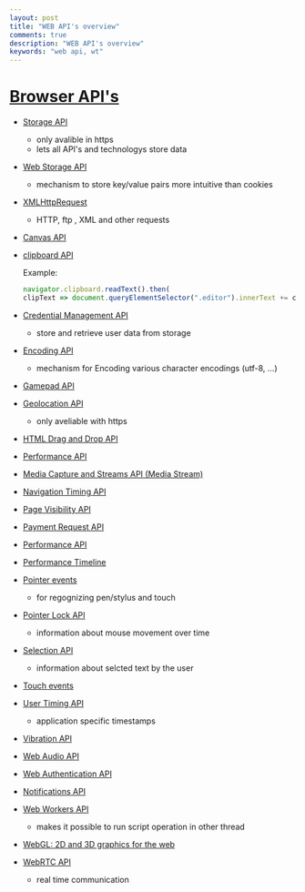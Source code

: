 ```yaml
---
layout: post
title: "WEB API's overview"
comments: true
description: "WEB API's overview"
keywords: "web api, wt"
---
```


# [Browser API's](https://developer.mozilla.org/en-US/docs/Web/API)

- [Storage API](https://developer.mozilla.org/en-US/docs/Web/API/Storage_API)
  - only avalible in https
  - lets all API's and technologys store data

- [Web Storage API](https://developer.mozilla.org/en-US/docs/Web/API/Web_Storage_API)
  - mechanism to store key/value pairs more intuitive than cookies

- [XMLHttpRequest](https://developer.mozilla.org/en-US/docs/Web/API/XMLHttpRequest)
  - HTTP, ftp , XML and other requests

- [Canvas API](https://developer.mozilla.org/en-US/docs/Web/API/Canvas_API)
- [clipboard API](https://developer.mozilla.org/en-US/docs/Web/API/Clipboard_API#Accessing_the_clipboard)

  Example:

  ```js
  navigator.clipboard.readText().then(
  clipText => document.queryElementSelector(".editor").innerText += clipText);  
  ```

- [Credential Management API](https://developer.mozilla.org/en-US/docs/Web/API/Credential_Management_API)
  - store and retrieve user data from storage

- [Encoding API](https://developer.mozilla.org/en-US/docs/Web/API/Encoding_API)
  - mechanism for Encoding various character encodings (utf-8, ...)

- [Gamepad API](https://developer.mozilla.org/en-US/docs/Web/API/Gamepad_API)

- [Geolocation API](https://developer.mozilla.org/en-US/docs/Web/API/Geolocation_API)
  - only aveliable with https

- [HTML Drag and Drop API](https://developer.mozilla.org/en-US/docs/Web/API/HTML_Drag_and_Drop_API)
- [Performance API](https://developer.mozilla.org/en-US/docs/Web/API/Performance_API)
- [Media Capture and Streams API (Media Stream)](https://developer.mozilla.org/en-US/docs/Web/API/Media_Streams_API)
- [Navigation Timing API](https://developer.mozilla.org/en-US/docs/Web/API/Navigation_timing_API)
- [Page Visibility API](https://developer.mozilla.org/en-US/docs/Web/API/Page_Visibility_API)
- [Payment Request API](https://developer.mozilla.org/en-US/docs/Web/API/Payment_Request_API)
- [Performance API](https://developer.mozilla.org/en-US/docs/Web/API/Performance_API)
- [Performance Timeline](https://developer.mozilla.org/en-US/docs/Web/API/Performance_Timeline)
- [Pointer events](https://developer.mozilla.org/en-US/docs/Web/API/Pointer_events)
  - for regognizing pen/stylus and touch

- [Pointer Lock API](https://developer.mozilla.org/en-US/docs/Web/API/Pointer_Lock_API)
  - information about mouse movement over time

- [Selection API](https://developer.mozilla.org/en-US/docs/Web/API/Selection_API)
  - information about selcted text by the user

- [Touch events](https://developer.mozilla.org/en-US/docs/Web/API/Touch_events)
- [User Timing API](https://developer.mozilla.org/en-US/docs/Web/API/User_Timing_API)
  - application specific timestamps

- [Vibration API](https://developer.mozilla.org/en-US/docs/Web/API/Vibration_API)
- [Web Audio API](https://developer.mozilla.org/en-US/docs/Web/API/Web_Audio_API)
- [Web Authentication API](https://developer.mozilla.org/en-US/docs/Web/API/Web_Authentication_API)
- [Notifications API](https://developer.mozilla.org/en-US/docs/Web/API/Notifications_API)
- [Web Workers API](https://developer.mozilla.org/en-US/docs/Web/API/Web_Workers_API)
  - makes it possible to run script operation in other thread

- [WebGL: 2D and 3D graphics for the web](https://developer.mozilla.org/en-US/docs/Web/API/WebGL_API)
- [WebRTC API](https://developer.mozilla.org/en-US/docs/Web/API/WebRTC_API)
  - real time communication